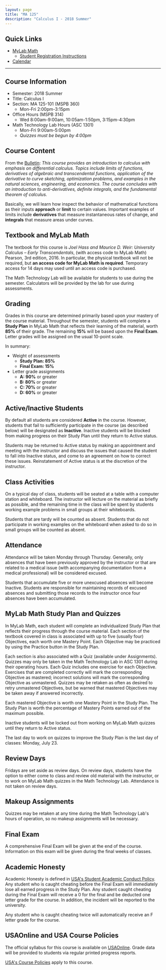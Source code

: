 ```yaml
---
layout: page
title: "MA 125"
description: "Calculus I - 2018 Summer"
---
```


## Quick Links

* [MyLab Math](http://www.pearsonmylabandmastering.com/)
  * [Student Registration Instructions](https://portal.mypearson.com/course-home/handout/clontz72597/Student_Registration_Handout_clontz72597.pdf)
* [Calendar](calendar/)

---

## Course Information

* Semester: 2018 Summer
* Title: Calculus I 
* Section: MA 125-101 (MSPB 360)
  * Mon-Fri 2:00pm-3:15pm 
* Office Hours (MSPB 314)
    * Wed 8:00am-9:00am, 10:05am-1:50pm, 3:15pm-4:30pm
* Math Technology Lab Hours (ASC 1301)
    * Mon-Fri 9:00am-5:00pm
    * *Quizzes must be begun by 4:00pm*

## Course Content

From the 
[Bulletin](http://www.southalabama.edu/bulletin/current/courses/mathematics/index.html):
*This course provides an introduction to calculus with
emphasis on differential calculus. Topics include limits of functions, derivatives of
algebraic and transcendental functions, application of the derivative to curve
sketching, optimization problems, and examples in the natural sciences,
engineering, and economics. The course concludes with an introduction to 
anti-derivatives, definite integrals, and the fundamental theorem of calculus.*

Basically, we will learn how inspect the behavior of mathematical functions
as their inputs **approach** or **limit** to certain values. Important
examples of limits include **derivatives** that measure instantaneous
rates of change, and **integrals** that measure areas under curves.

## Textbook and MyLab Math

The textbook for this course is
*Joel Hass and Maurice D. Weir: University Calculus – Early Transcendentals*, 
(with access code to MyLab Math) Pearson, 3rd edition, 2016.
In particular, the physical textbook will not be required, 
but **an access code for MyLab Math is required**. Temporary access for
14 days may used until an access code is purchased.

The Math Technology Lab will be available for students to use during
the semester. Calculators will be provided by the lab for use during
assessments.

## Grading

Grades in this course are determined primarily based upon your mastery of the
course material. Throughout the semester, students will complete a
**Study Plan** in MyLab Math that reflects their learning of the material,
worth **85%** of their grade. The remaining **15%** will be based upon the 
**Final Exam**. Letter grades will be assigned on the usual 10-point scale.

In summary:

* Weight of assessments
    * **Study Plan: 85%**
    * **Final Exam: 15%**
* Letter grade assignments
    * **A: 90%** or greater
    * **B: 80%** or greater
    * **C: 70%** or greater
    * **D: 60%** or greater

## Active/Inactive Students

By default all students are considered **Active** in the course. However,
students that fail to sufficiently participate in the course 
(as described below) will be designated as **Inactive**. Inactive students
will be blocked from making progress on their Study Plan until
they return to Active status.

Students may be returned
to Active status by making an appointment and meeting with the instructor
and discuss the issues that caused the student to fall into Inactive status,
and come to an agreement on how to correct these issues.
Reinstatement of Active status is at the discretion of the instructor.

## Class Activities

On a typical day of class,
students will be seated at a table with a computer station and whiteboard.
The instructor will lecture on the material as briefly as possible,
and the remaining time in the
class will be spent by students working example problems in small groups
at their whiteboards.

Students that are tardy will be counted as absent.
Students that do not participate in working examples
on the whiteboard when asked to do so in small groups
will be counted as absent.

## Attendance

Attendance will be taken Monday through Thursday.
Generally, only absences that have been previously approved by the
instructor or that are related to a medical issue (with accompanying
documentation from a medical professional) will be considered excused.


Students that accumulate five or more unexcused absences will become
Inactive.
Students are responsible for maintaining records of excused absences
and submitting those records to the instructor once four 
absences have been accumulated.

## MyLab Math Study Plan and Quizzes

In MyLab Math, each student will complete an individualized Study Plan
that reflects their progress through the course material. Each section
of the textbook covered in class is associated with up to five (usually four)
Objectives, each worth one Mastery Point. Each Objective may be practiced by
using the Practice button in the Study Plan.

Each section is also associated with a Quiz (available under Assignments).
Quizzes may only be taken in the Math Technology Lab in ASC 1301
during their operating hours.
Each Quiz includes one exercise for each Objective. Exercises that are completed
correctly will mark the corresponding Objective as mastered; incorrect
solutions will mark the corresponding Objective as unmastered.
Quizzes may be retaken as often as desired to retry unmastered Objectives,
but be warned that mastered Objectives may be taken away if answered incorrectly.

Each mastered Objective is worth one Mastery Point in the Study Plan. 
The Study Plan is worth the percentage of Mastery Points earned out of the maximum possible.

Inactive students will be locked out from working on MyLab Math quizzes until
they return to Active status.

The last day to work on quizzes to improve the Study Plan is the last day of classes:
Monday, July 23.

## Review Days

Fridays are set aside as review days. On review days, students have the option
to either come to class and review old material with the instructor, or to
work on MyLab Math quizzes in the Math Technology Lab. Attendance is not taken
on review days.

## Makeup Assignments

Quizzes may be retaken at any time during the Math Technology Lab's hours
of operation, so no makeup assignments will be necessary.

## Final Exam

A comprehensive Final Exam will be given at the end of the course.
Information on this exam will be given during the final weeks of classes.

## Academic Honesty

Academic Honesty is defined in
[USA's Student Academic Conduct Policy][usa-academic-conduct].
Any student who is caught
cheating before the Final Exam will immediately lose all earned progress
in the Study Plan. Any student caught cheating during the Final Exam
will receive a 0 for the final and be deducted one letter grade
for the course. In addition,
the incident will be reported to the university.

Any student who is caught cheating twice will automatically receive
an F letter grade for the course.

## USAOnline and USA Course Policies

The official syllabus for this course is available on
[USAOnline][usaonline]. Grade data will be provided to students via regular 
printed progress reports.

[USA's Course Policies][usa-course-policies] apply to this course.


[usaonline]: https://ecampus.southalabama.edu/portal/site/4eed09d5-644d-44ed-985f-de0673e68b1a

[usa-course-policies]: https://www.southalabama.edu/departments/academicaffairs/resources/policies/additionalacademiccoursepolicies.pdf

[usa-academic-conduct]: http://www.southalabama.edu/departments/academicaffairs/resources/policies/Student%20academic%20conduct%20policy-Final%20Version%20October%202014.pdf

[calendar]: calendar/

[standards]: standards/

[revision-form]: pdf/revision-form.pdf
[office-form]: pdf/office-form.pdf
[appeal-form]: pdf/appeal-form.pdf


[module-E-slides]: pdf/slides-1-E.pdf
[module-V-slides]: pdf/slides-2-V.pdf
[module-S-slides]: pdf/slides-3-S.pdf
[module-A-slides]: pdf/slides-4-A.pdf
[module-M-slides]: pdf/slides-5-M.pdf
[module-G-slides]: pdf/slides-6-G.pdf
[module-P-slides]: pdf/slides-7-P.pdf
